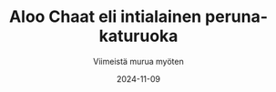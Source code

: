 ---
title: "Aloo Chaat eli intialainen peruna-katuruoka"
image: "https://vegaanibotti.lauravuo.me/2024/11/2024-11-09_small.png"
date: 2024-11-09
receipt_url: "https://viimeistamuruamyoten.com/aloo-chaat-eli-intialainen-peruna-katuruoka/"
author: "Viimeistä murua myöten"
---